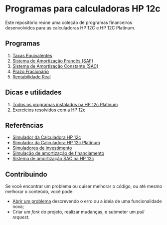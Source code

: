 # Programas para calculadoras HP 12c

Este repositório reúne uma coleção de programas financeiros desenvolvidos para as calculadoras HP 12C e HP 12C Platinum.

## Programas

1. [Taxas Equivalentes](./src/01-taxas-equivalentes.md)
2. [Sistema de Amortização Francês (SAF)](./src/02-tabela-price.md)
3. [Sistema de Amortização Constante (SAC)](./src/03-tabela-sac.md)
4. [Prazo Fracionário](./src/04-prazo-fracionario.md)
5. [Rentabilidade Real](./src/05-rentabilidade-real.md)

## Dicas e utilidades

1. [Todos os programas instalados na HP 12c Platinum](./src/99-todos-programas.md)
2. [Exercícios resolvidos com a HP 12c](./src/99-exercicios-resolvidos.md)

## Referências

- [Simulador da Calculadora HP 12c](https://stendec.io/ctb/rpn_fin.html)
- [Simulador da Calculadora HP 12c Platinum](https://stendec.io/ctb/rpn_finp.html)
- [Simuladores de investimento](https://clubedospoupadores.com/simuladores)
- [Simulação de amortização de financiamento](https://simuladoramortizacao.com.br/resultado-simulacao-de-amortizacao-de-financiamento)
- [Sistema de amortização SAC na HP 12c](https://www.contabilidadecotidiana.com/2016/05/sistema-de-amortizacao-sac-na-hp-12c.html)

## Contribuindo

Se você encontrar um problema ou quiser melhorar o código, ou até mesmo melhorar o conteúdo, você pode:

- [Abrir um problema](https://github.com/cfgnunes/hp12c-programs/issues/new) descrevendo o erro ou a ideia de uma funcionalidade nova;
- Criar um _fork_ do projeto, realizar mudanças, e submeter um _pull request_.
